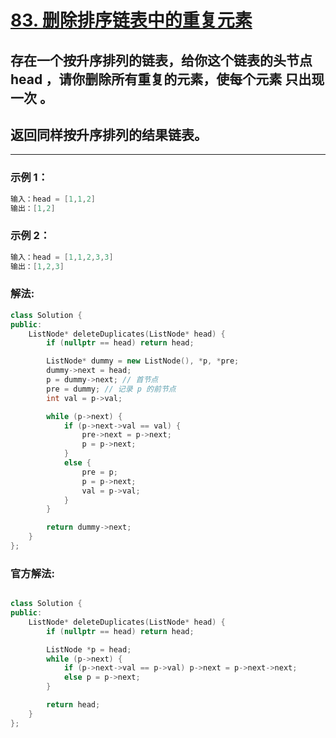 # **[83. 删除排序链表中的重复元素](https://leetcode-cn.com/problems/remove-duplicates-from-sorted-list/)**
 
## 存在一个按升序排列的链表，给你这个链表的头节点 **head** ，请你删除所有重复的元素，使每个元素 只出现一次 。

## 返回同样按升序排列的结果链表。

---

### **示例 1：**

```c
输入：head = [1,1,2]
输出：[1,2]
```

### **示例 2：**

```c
输入：head = [1,1,2,3,3]
输出：[1,2,3]
```

### **解法:**

```c++
class Solution {
public:    
    ListNode* deleteDuplicates(ListNode* head) {
        if (nullptr == head) return head;

        ListNode* dummy = new ListNode(), *p, *pre;
        dummy->next = head;
        p = dummy->next; // 首节点
        pre = dummy; // 记录 p 的前节点
        int val = p->val;

        while (p->next) {
            if (p->next->val == val) {
                pre->next = p->next;
                p = p->next;
            }
            else {
                pre = p;
                p = p->next;
                val = p->val;
            }
        }

        return dummy->next;
    }
};
```

### **官方解法:**
```c++

class Solution {
public:    
    ListNode* deleteDuplicates(ListNode* head) {
        if (nullptr == head) return head;

        ListNode *p = head;
        while (p->next) {
            if (p->next->val == p->val) p->next = p->next->next;
            else p = p->next;
        }

        return head;
    }
};
```
